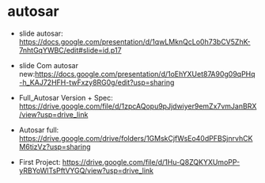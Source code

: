 # autosar

- slide autosar: https://docs.google.com/presentation/d/1qwLMknQcLo0h73bCV5ZhK-7nhtGqYWBC/edit#slide=id.p17
- slide Com autosar new:https://docs.google.com/presentation/d/1oEhYXUet87A90g09qPHq-h_KAJ72HFH-twFxzy8RG0g/edit?usp=sharing

- Full_Autosar Version + Spec: https://drive.google.com/file/d/1zpcAQopu9pJjdwiyer9emZx7vmJanBRX/view?usp=drive_link
- Autosar full: https://drive.google.com/drive/folders/1GMskCjfWsEo40dPFBSjnrvhCKM6tizVz?usp=sharing
- First Project: https://drive.google.com/file/d/1Hu-Q8ZQKYXUmoPP-yRBYoWlTsPftVYGQ/view?usp=drive_link
